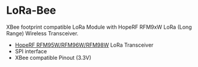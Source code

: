 # LoRa-Bee
XBee footprint compatible LoRa Module with HopeRF RFM9xW LoRa (Long Range) Wireless Transceiver.

* [HopeRF RFM95W/RFM96W/RFM98W](http://www.hoperf.com/rf_transceiver/lora/) LoRa Transceiver
* SPI interface
* XBee compatible Pinout (3.3V)
